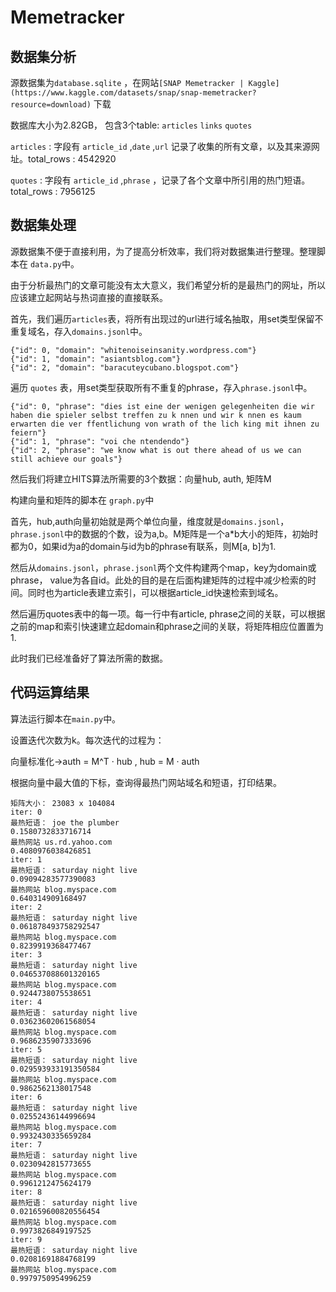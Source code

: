 # Memetracker



## 数据集分析

源数据集为`database.sqlite` ，在网站`[SNAP Memetracker | Kaggle](https://www.kaggle.com/datasets/snap/snap-memetracker?resource=download)` 下载

数据库大小为2.82GB， 包含3个table: `articles` `links` `quotes`

`articles` :  字段有 `article_id` ,`date` ,`url` 记录了收集的所有文章，以及其来源网址。total_rows : 4542920

`quotes` :  字段有 `article_id` ,`phrase` ，记录了各个文章中所引用的热门短语。total_rows : 7956125



## 数据集处理

源数据集不便于直接利用，为了提高分析效率，我们将对数据集进行整理。整理脚本在 `data.py`中。

由于分析最热门的文章可能没有太大意义，我们希望分析的是最热门的网址，所以应该建立起网站与热词直接的直接联系。

首先，我们遍历`articles`表，将所有出现过的url进行域名抽取，用set类型保留不重复域名，存入`domains.jsonl`中。

```
{"id": 0, "domain": "whitenoiseinsanity.wordpress.com"}
{"id": 1, "domain": "asiantsblog.com"}
{"id": 2, "domain": "baracuteycubano.blogspot.com"}
```

遍历 `quotes`  表，用set类型获取所有不重复的phrase，存入`phrase.jsonl`中。

```
{"id": 0, "phrase": "dies ist eine der wenigen gelegenheiten die wir haben die spieler selbst treffen zu k nnen und wir k nnen es kaum erwarten die ver ffentlichung von wrath of the lich king mit ihnen zu feiern"}
{"id": 1, "phrase": "voi che ntendendo"}
{"id": 2, "phrase": "we know what is out there ahead of us we can still achieve our goals"}
```



然后我们将建立HITS算法所需要的3个数据：向量hub, auth, 矩阵M

构建向量和矩阵的脚本在 `graph.py`中

首先，hub,auth向量初始就是两个单位向量，维度就是`domains.jsonl`，`phrase.jsonl`中的数据的个数，设为a,b。M矩阵是一个a*b大小的矩阵，初始时都为0，如果id为a的domain与id为b的phrase有联系，则M[a, b]为1.

然后从`domains.jsonl`，`phrase.jsonl`两个文件构建两个map，key为domain或phrase， value为各自id。此处的目的是在后面构建矩阵的过程中减少检索的时间。同时也为article表建立索引，可以根据article_id快速检索到域名。

然后遍历quotes表中的每一项。每一行中有article, phrase之间的关联，可以根据之前的map和索引快速建立起domain和phrase之间的关联，将矩阵相应位置置为1.



此时我们已经准备好了算法所需的数据。



## 代码运算结果

算法运行脚本在`main.py`中。

设置迭代次数为k。每次迭代的过程为：

向量标准化->auth = M^T · hub , hub = M · auth 

根据向量中最大值的下标，查询得最热门网站域名和短语，打印结果。

```
矩阵大小： 23083 x 104084
iter: 0
最热短语： joe the plumber
0.1580732833716714
最热网站 us.rd.yahoo.com
0.4080976038426851
iter: 1
最热短语： saturday night live
0.09094283577390083
最热网站 blog.myspace.com
0.640314909168497
iter: 2
最热短语： saturday night live
0.061878493758292547
最热网站 blog.myspace.com
0.8239919368477467
iter: 3
最热短语： saturday night live
0.046537088601320165
最热网站 blog.myspace.com
0.9244738075538651
iter: 4
最热短语： saturday night live
0.03623602061568054
最热网站 blog.myspace.com
0.9686235907333696
iter: 5
最热短语： saturday night live
0.029593933191350584
最热网站 blog.myspace.com
0.9862562138017548
iter: 6
最热短语： saturday night live
0.02552436144996694
最热网站 blog.myspace.com
0.9932430335659284
iter: 7
最热短语： saturday night live
0.0230942815773655
最热网站 blog.myspace.com
0.9961212475624179
iter: 8
最热短语： saturday night live
0.021659600820556454
最热网站 blog.myspace.com
0.9973826849197525
iter: 9
最热短语： saturday night live
0.02081691884768199
最热网站 blog.myspace.com
0.9979750954996259
```

 